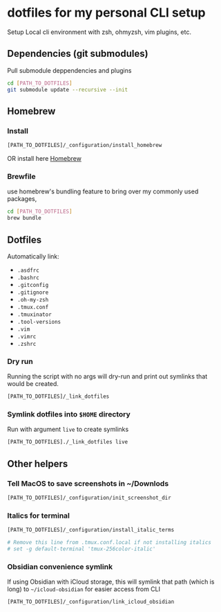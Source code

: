 # dotfiles for my personal CLI setup
Setup Local cli environment with zsh, ohmyzsh, vim plugins, etc.

## Dependencies (git submodules)
Pull submodule deppendencies and plugins
```bash
cd [PATH_TO_DOTFILES]
git submodule update --recursive --init
```

## Homebrew

### Install
```bash
[PATH_TO_DOTFILES]/_configuration/install_homebrew
```
OR install here [Homebrew](https://brew.sh)

### Brewfile
use homebrew's bundling feature to bring over my commonly used packages,
```bash
cd [PATH_TO_DOTFILES]
brew bundle
```

## Dotfiles
Automatically link:
- `.asdfrc`
- `.bashrc`
- `.gitconfig`
- `.gitignore`
- `.oh-my-zsh`
- `.tmux.conf`
- `.tmuxinator`
- `.tool-versions`
- `.vim`
- `.vimrc`
- `.zshrc`

### Dry run
Running the script with no args will dry-run and print out symlinks that would be created.
```bash
[PATH_TO_DOTFILES]/_link_dotfiles
```

### Symlink dotfiles into `$HOME` directory
Run with argument `live` to create symlinks
```bash
[PATH_TO_DOTFILES]./_link_dotfiles live
```

## Other helpers

### Tell MacOS to save screenshots in ~/Downlods
```bash
[PATH_TO_DOTFILES]/_configuration/init_screenshot_dir
```

### Italics for terminal
```bash
[PATH_TO_DOTFILES]/_configuration/install_italic_terms

# Remove this line from .tmux.conf.local if not installing italics
# set -g default-terminal 'tmux-256color-italic'
```

### Obsidian convenience symlink
If using Obsidian with iCloud storage, this will symlink that path (which is long) to `~/icloud-obsidian` for easier access from CLI
```bash
[PATH_TO_DOTFILES]/_configuration/link_icloud_obsidian
```

